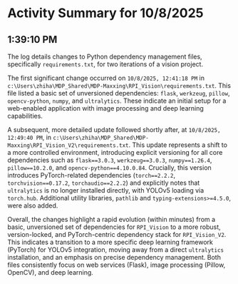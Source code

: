 # Activity Summary for 10/8/2025

## 1:39:10 PM
The log details changes to Python dependency management files, specifically `requirements.txt`, for two iterations of a vision project.

The first significant change occurred on `10/8/2025, 12:41:18 PM` in `c:\Users\zhiha\MDP_Shared\MDP-Maxxing\RPI_Vision\requirements.txt`. This file listed a basic set of unversioned dependencies: `flask`, `werkzeug`, `pillow`, `opencv-python`, `numpy`, and `ultralytics`. These indicate an initial setup for a web-enabled application with image processing and deep learning capabilities.

A subsequent, more detailed update followed shortly after, at `10/8/2025, 12:49:40 PM`, in `c:\Users\zhiha\MDP_Shared\MDP-Maxxing\RPI_Vision_V2\requirements.txt`. This update represents a shift to a more controlled environment, introducing explicit versioning for all core dependencies such as `flask==3.0.3`, `werkzeug==3.0.3`, `numpy==1.26.4`, `pillow==10.2.0`, and `opencv-python==4.10.0.84`. Crucially, this version introduces PyTorch-related dependencies (`torch==2.2.2`, `torchvision==0.17.2`, `torchaudio==2.2.2`) and explicitly notes that `ultralytics` is no longer installed directly, with YOLOv5 loading via `torch.hub`. Additional utility libraries, `pathlib` and `typing-extensions>=4.5.0`, were also added.

Overall, the changes highlight a rapid evolution (within minutes) from a basic, unversioned set of dependencies for `RPI_Vision` to a more robust, version-locked, and PyTorch-centric dependency stack for `RPI_Vision_V2`. This indicates a transition to a more specific deep learning framework (PyTorch) for YOLOv5 integration, moving away from a direct `ultralytics` installation, and an emphasis on precise dependency management. Both files consistently focus on web services (Flask), image processing (Pillow, OpenCV), and deep learning.
